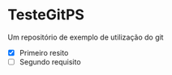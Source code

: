 # TesteGitPS
Um repositório de exemplo de utilização do git

 - [x] Primeiro resito
 - [ ] Segundo requisito
